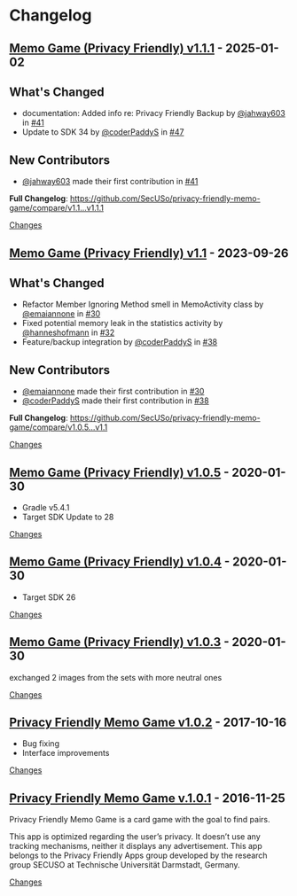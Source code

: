 # Changelog

<a id="v1.1.1"></a>
## [Memo Game (Privacy Friendly) v1.1.1](https://github.com/SecUSo/privacy-friendly-memo-game/releases/tag/v1.1.1) - 2025-01-02

## What's Changed
* documentation: Added info re: Privacy Friendly Backup by [@jahway603](https://github.com/jahway603) in [#41](https://github.com/SecUSo/privacy-friendly-memo-game/pull/41)
* Update to SDK 34 by [@coderPaddyS](https://github.com/coderPaddyS) in [#47](https://github.com/SecUSo/privacy-friendly-memo-game/pull/47)

## New Contributors
* [@jahway603](https://github.com/jahway603) made their first contribution in [#41](https://github.com/SecUSo/privacy-friendly-memo-game/pull/41)

**Full Changelog**: https://github.com/SecUSo/privacy-friendly-memo-game/compare/v1.1...v1.1.1

[Changes][v1.1.1]


<a id="v1.1"></a>
## [Memo Game (Privacy Friendly) v1.1](https://github.com/SecUSo/privacy-friendly-memo-game/releases/tag/v1.1) - 2023-09-26

## What's Changed
* Refactor Member Ignoring Method smell in MemoActivity class by [@emaiannone](https://github.com/emaiannone) in [#30](https://github.com/SecUSo/privacy-friendly-memo-game/pull/30)
* Fixed potential memory leak in the statistics activity by [@hanneshofmann](https://github.com/hanneshofmann) in [#32](https://github.com/SecUSo/privacy-friendly-memo-game/pull/32)
* Feature/backup integration by [@coderPaddyS](https://github.com/coderPaddyS) in [#38](https://github.com/SecUSo/privacy-friendly-memo-game/pull/38)

## New Contributors
* [@emaiannone](https://github.com/emaiannone) made their first contribution in [#30](https://github.com/SecUSo/privacy-friendly-memo-game/pull/30)
* [@coderPaddyS](https://github.com/coderPaddyS) made their first contribution in [#38](https://github.com/SecUSo/privacy-friendly-memo-game/pull/38)

**Full Changelog**: https://github.com/SecUSo/privacy-friendly-memo-game/compare/v1.0.5...v1.1

[Changes][v1.1]


<a id="v1.0.5"></a>
## [Memo Game (Privacy Friendly) v1.0.5](https://github.com/SecUSo/privacy-friendly-memo-game/releases/tag/v1.0.5) - 2020-01-30

- Gradle v5.4.1
- Target SDK Update to 28

[Changes][v1.0.5]


<a id="v1.0.4"></a>
## [Memo Game (Privacy Friendly) v1.0.4](https://github.com/SecUSo/privacy-friendly-memo-game/releases/tag/v1.0.4) - 2020-01-30

- Target SDK 26

[Changes][v1.0.4]


<a id="v1.0.3"></a>
## [Memo Game (Privacy Friendly) v1.0.3](https://github.com/SecUSo/privacy-friendly-memo-game/releases/tag/v1.0.3) - 2020-01-30

exchanged 2 images from the sets with more neutral ones

[Changes][v1.0.3]


<a id="v1.0.2"></a>
## [Privacy Friendly Memo Game v1.0.2](https://github.com/SecUSo/privacy-friendly-memo-game/releases/tag/v1.0.2) - 2017-10-16

- Bug fixing
- Interface improvements

[Changes][v1.0.2]


<a id="v.1.0.1"></a>
## [Privacy Friendly Memo Game v.1.0.1](https://github.com/SecUSo/privacy-friendly-memo-game/releases/tag/v.1.0.1) - 2016-11-25

Privacy Friendly Memo Game is a card game with the goal to find pairs. 

This app is optimized regarding the user’s privacy. It doesn’t use any tracking mechanisms, neither it displays any advertisement. This app belongs to the Privacy Friendly Apps group developed by the research group SECUSO at Technische Universität Darmstadt, Germany.


[Changes][v.1.0.1]


[v1.1.1]: https://github.com/SecUSo/privacy-friendly-memo-game/compare/v1.1...v1.1.1
[v1.1]: https://github.com/SecUSo/privacy-friendly-memo-game/compare/v1.0.5...v1.1
[v1.0.5]: https://github.com/SecUSo/privacy-friendly-memo-game/compare/v1.0.4...v1.0.5
[v1.0.4]: https://github.com/SecUSo/privacy-friendly-memo-game/compare/v1.0.3...v1.0.4
[v1.0.3]: https://github.com/SecUSo/privacy-friendly-memo-game/compare/v1.0.2...v1.0.3
[v1.0.2]: https://github.com/SecUSo/privacy-friendly-memo-game/compare/v.1.0.1...v1.0.2
[v.1.0.1]: https://github.com/SecUSo/privacy-friendly-memo-game/tree/v.1.0.1

<!-- Generated by https://github.com/rhysd/changelog-from-release v3.9.0 -->
